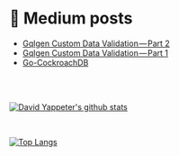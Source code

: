 # 📕 <b> Medium posts </b>
<!-- BLOG-POST-LIST:START -->
- [Gqlgen Custom Data Validation — Part 2](https://david-yappeter.medium.com/gqlgen-custom-data-validation-part-2-c3fd5766c341?source=rss-976c6cc56fa8------2)
- [Gqlgen Custom Data Validation — Part 1](https://david-yappeter.medium.com/gqlgen-custom-data-validation-part-1-7de8ef92de4c?source=rss-976c6cc56fa8------2)
- [Go-CockroachDB](https://david-yappeter.medium.com/go-graphql-cockroachdb-2e2adcebdb43?source=rss-976c6cc56fa8------2)
<!-- BLOG-POST-LIST:END -->

<br />
<br />

[![David Yappeter's github stats](https://github-readme-stats.vercel.app/api?username=david-yappeter&show_icons=true&include_all_commits=true&theme=radical)](https://github.com/anuraghazra/github-readme-stats)

<br />

[![Top Langs](https://github-readme-stats.vercel.app/api/top-langs/?username=david-yappeter&show_icons=true&include_all_commits=true&theme=radical)](https://github.com/anuraghazra/github-readme-stats)
